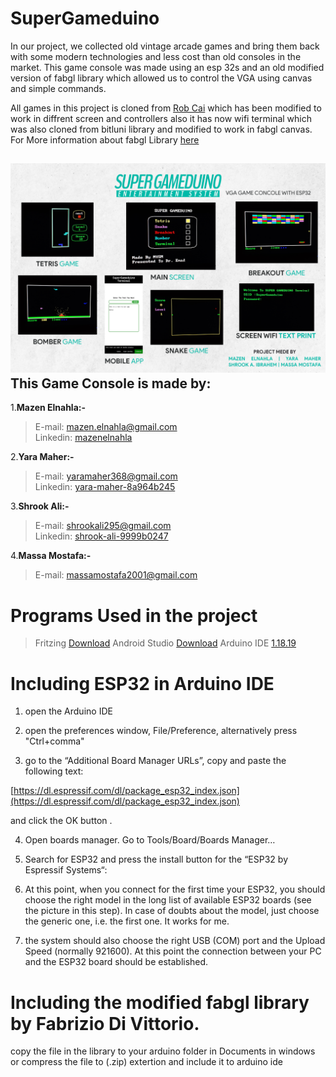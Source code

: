 # SuperGameduino
In our project, we collected old vintage arcade games and bring them back with some modern technologies and less cost than old consoles in the market. This game console was made using an esp 32s and an old modified version of fabgl library which allowed us to control the VGA using canvas and simple commands.

All games in this project is cloned from [Rob Cai](https://www.instructables.com/ESP32-VGA-Arcade-Games-and-Joystick/) which has been modified to work in diffrent screen and controllers also it has now wifi terminal which was also cloned from bitluni library and modified to work in fabgl canvas.
For More information about fabgl Library [here](http://www.fabglib.org/)

![Super Gameduino Features](/Poster.png)
This Game Console is made by:
---------------
1.**Mazen Elnahla:-**  
> E-mail: mazen.elnahla@gmail.com  
> Linkedin: [mazenelnahla](https://www.linkedin.com/in/mazenelnahla/)  

2.**Yara Maher:-**  
> E-mail: yaramaher368@gmail.com  
> Linkedin: [yara-maher-8a964b245](https://www.linkedin.com/in/yara-maher-8a964b245/)  

3.**Shrook Ali:-**  
> E-mail: shrookali295@gmail.com  
> Linkedin: [shrook-ali-9999b0247](https://www.linkedin.com/in/shrook-ali-9999b0247/) 

4.**Massa Mostafa:-**  
> E-mail: massamostafa2001@gmail.com

# Programs Used in the project
> Fritzing [Download](https://fritzing.org/download/)
> Android Studio [Download](https://developer.android.com/studio?gclid=Cj0KCQiA5NSdBhDfARIsALzs2EAlj6Quvetqtclswul9n71aMF2TtcUv1U-Cebi1ctUQs-VpFrBFUhwaAhF9EALw_wcB&gclsrc=aw.ds)
> Arduino IDE [1.18.19](https://www.arduino.cc/en/software)

# Including ESP32 in Arduino IDE
1) open the Arduino IDE

2) open the preferences window, File/Preference, alternatively press "Ctrl+comma"

3) go to the “Additional Board Manager URLs”, copy and paste the following text:

[https://dl.espressif.com/dl/package_esp32_index.json](https://dl.espressif.com/dl/package_esp32_index.json)

and click the OK button .

4) Open boards manager. Go to Tools/Board/Boards Manager…

5) Search for ESP32 and press the install button for the “ESP32 by Espressif Systems“:

6) At this point, when you connect for the first time your ESP32, you should choose the right model in the long list of available ESP32 boards (see the picture in this step). In case of doubts about the model, just choose the generic one, i.e. the first one. It works for me.

7) the system should also choose the right USB (COM) port and the Upload Speed (normally 921600). At this point the connection between your PC and the ESP32 board should be established.

# Including the modified fabgl library by Fabrizio Di Vittorio.
copy the file in the library to your arduino folder in Documents in windows or compress the file to (.zip) extertion and include it to arduino ide
